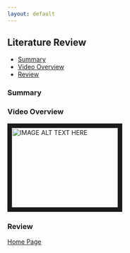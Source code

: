 ```yaml
---
layout: default
---
```


## Literature Review


- [Summary](#summary)
- [Video Overview](#video-overview)
- [Review](#review)


### Summary

### Video Overview

<a href="https://www.youtube.com/watch?v=x47NYUbtYb0
" target="_blank"><img src="http://img.youtube.com/vi/x47NYUbtYb0/0.jpg" 
alt="IMAGE ALT TEXT HERE" width="240" height="180" border="10" /></a>

### Review

[Home Page](./)
